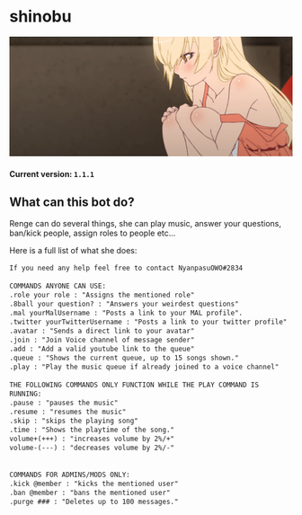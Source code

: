 # shinobu


<p align="center">
  <img src="images/shinobu.png" alt="xd"/>
</p>


#### Current version: `1.1.1`

## What can this bot do?

Renge can do several things, she can play music, answer your questions, ban/kick people, assign roles to people etc...

Here is a full list of what she does:

```xl
If you need any help feel free to contact NyanpasuOWO#2834

COMMANDS ANYONE CAN USE:
.role your role : "Assigns the mentioned role"
.8ball your question? : "Answers your weirdest questions"
.mal yourMalUsername : "Posts a link to your MAL profile".
.twitter yourTwitterUsername : "Posts a link to your twitter profile"
.avatar : "Sends a direct link to your avatar"
.join : "Join Voice channel of message sender"
.add : "Add a valid youtube link to the queue"
.queue : "Shows the current queue, up to 15 songs shown."
.play : "Play the music queue if already joined to a voice channel"

THE FOLLOWING COMMANDS ONLY FUNCTION WHILE THE PLAY COMMAND IS RUNNING:
.pause : "pauses the music"
.resume : "resumes the music"
.skip : "skips the playing song"
.time : "Shows the playtime of the song."
volume+(+++) : "increases volume by 2%/+"
volume-(---) : "decreases volume by 2%/-"


COMMANDS FOR ADMINS/MODS ONLY:
.kick @member : "kicks the mentioned user"
.ban @member : "bans the mentioned user"
.purge ### : "Deletes up to 100 messages."

```







